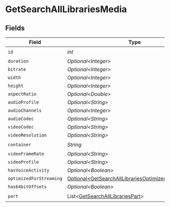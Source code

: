 # GetSearchAllLibrariesMedia


## Fields

| Field                                                                                                                          | Type                                                                                                                           | Required                                                                                                                       | Description                                                                                                                    | Example                                                                                                                        |
| ------------------------------------------------------------------------------------------------------------------------------ | ------------------------------------------------------------------------------------------------------------------------------ | ------------------------------------------------------------------------------------------------------------------------------ | ------------------------------------------------------------------------------------------------------------------------------ | ------------------------------------------------------------------------------------------------------------------------------ |
| `id`                                                                                                                           | *int*                                                                                                                          | :heavy_check_mark:                                                                                                             | N/A                                                                                                                            | 119534                                                                                                                         |
| `duration`                                                                                                                     | *Optional\<Integer>*                                                                                                           | :heavy_minus_sign:                                                                                                             | N/A                                                                                                                            | 11558112                                                                                                                       |
| `bitrate`                                                                                                                      | *Optional\<Integer>*                                                                                                           | :heavy_minus_sign:                                                                                                             | N/A                                                                                                                            | 25025                                                                                                                          |
| `width`                                                                                                                        | *Optional\<Integer>*                                                                                                           | :heavy_minus_sign:                                                                                                             | N/A                                                                                                                            | 3840                                                                                                                           |
| `height`                                                                                                                       | *Optional\<Integer>*                                                                                                           | :heavy_minus_sign:                                                                                                             | N/A                                                                                                                            | 2072                                                                                                                           |
| `aspectRatio`                                                                                                                  | *Optional\<Double>*                                                                                                            | :heavy_minus_sign:                                                                                                             | N/A                                                                                                                            | 1.85                                                                                                                           |
| `audioProfile`                                                                                                                 | *Optional\<String>*                                                                                                            | :heavy_minus_sign:                                                                                                             | N/A                                                                                                                            | dts                                                                                                                            |
| `audioChannels`                                                                                                                | *Optional\<Integer>*                                                                                                           | :heavy_minus_sign:                                                                                                             | N/A                                                                                                                            | 6                                                                                                                              |
| `audioCodec`                                                                                                                   | *Optional\<String>*                                                                                                            | :heavy_minus_sign:                                                                                                             | N/A                                                                                                                            | eac3                                                                                                                           |
| `videoCodec`                                                                                                                   | *Optional\<String>*                                                                                                            | :heavy_minus_sign:                                                                                                             | N/A                                                                                                                            | hevc                                                                                                                           |
| `videoResolution`                                                                                                              | *Optional\<String>*                                                                                                            | :heavy_minus_sign:                                                                                                             | N/A                                                                                                                            | 4k                                                                                                                             |
| `container`                                                                                                                    | *String*                                                                                                                       | :heavy_check_mark:                                                                                                             | N/A                                                                                                                            | mkv                                                                                                                            |
| `videoFrameRate`                                                                                                               | *Optional\<String>*                                                                                                            | :heavy_minus_sign:                                                                                                             | N/A                                                                                                                            | 24p                                                                                                                            |
| `videoProfile`                                                                                                                 | *Optional\<String>*                                                                                                            | :heavy_minus_sign:                                                                                                             | N/A                                                                                                                            | main 10                                                                                                                        |
| `hasVoiceActivity`                                                                                                             | *Optional\<Boolean>*                                                                                                           | :heavy_minus_sign:                                                                                                             | N/A                                                                                                                            | false                                                                                                                          |
| `optimizedForStreaming`                                                                                                        | [Optional\<GetSearchAllLibrariesOptimizedForStreaming>](../../models/operations/GetSearchAllLibrariesOptimizedForStreaming.md) | :heavy_minus_sign:                                                                                                             | N/A                                                                                                                            | 1                                                                                                                              |
| `has64bitOffsets`                                                                                                              | *Optional\<Boolean>*                                                                                                           | :heavy_minus_sign:                                                                                                             | N/A                                                                                                                            | false                                                                                                                          |
| `part`                                                                                                                         | List\<[GetSearchAllLibrariesPart](../../models/operations/GetSearchAllLibrariesPart.md)>                                       | :heavy_check_mark:                                                                                                             | N/A                                                                                                                            |                                                                                                                                |